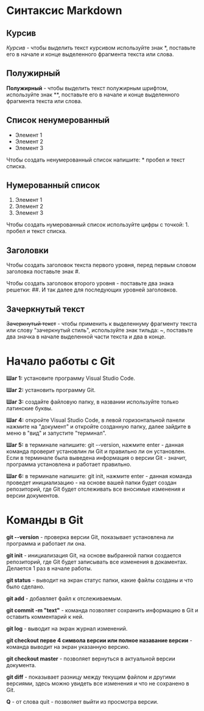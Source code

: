 # Синтаксис Markdown

## Курсив

*Курсив* - чтобы выделить текст курсивом используйте знак *, поставьте его в начале и конце выделенного фрагмента текста или слова.

## Полужирный

**Полужирный** - чтобы выделить текст полужирным шрифтом, используйте знак **, поставьте его в начале и конце выделенного фрагмента текста или слова.

## Список ненумерованный

* Элемент 1
* Элемент 2
* Элемент 3

Чтобы создать ненумерованный список напишите: * пробел и текст списка. 

## Нумерованный список

1. Элемент 1
2. Элемент 2
3. Элемент 3

Чтобы создать нумерованный список используйте цифры с точкой: 1. пробел и текст списка.

## Заголовки

Чтобы создать заголовок текста первого уровня, перед первым словом заголовка поставьте знак #.

Чтобы создать заголовок второго уровня - поставьте два знака решетки: ##. И так далее для последующих уровней заголовков.

## Зачеркнутый текст

~~Зачеркнутый текст~~ - чтобы применить к выделеннуму фрагменту текста или слову "зачеркнутый стиль", используйте знак тильда: ~, поставьте два значка в начале выделенной части текста и два в конце.

# Начало работы с Git

**Шаг 1:** установите программу Visual Studio Code.

**Шаг 2:** установить программу Git.

**Шаг 3:** создайте файловую папку, в названии используйте только латинские буквы.

**Шаг 4:** откройте Visual Studio Code, в левой горизонтальной панели нажмите на "документ" и откройте созданную папку, далее зайдите в меню в "вид" и запустите "терминал".

**Шаг 5:** в терминале напишите: git --version, нажмите enter - данная команда проверит установлин ли Git и правильно ли он установлен. Если в терминале была выведена информация о версии Git - значит, программа установлена и работает правильно.

**Шаг 6:** в терминале напишите: git init, нажмите enter - данная команда проведет инициализацию - на основе вашей папки будет создан репозиторий, где Git будет отслеживать все вносимые изменения и версии документов.


# Команды в Git

**git --version** - проверка версии Git, показывает установлена ли программа и работает ли она. 

**git init** - инициализация Git, на основе выбранной папки создается репозиторий, где Git будет записывать все изменения в докаментах. Делается 1 раз в начале работы.

**git status** - выводит на экран статус папки, какие файлы созданы и что было сделано.

**git add** - добавляет файл к отслеживаемым.

**git commit -m "text"** - команда позволяет сохранить информацию в Git и оставить комментарий к ней.

**git log** - выводит на экран журнал изменений.

**git checkout перве 4 символа версии или полное назавание версии** - команда выводит на экран указанную версию.

**git checkout master** - позволяет вернуться в актуальной версии документа.

**git diff** - показывает разницу между текущим файлом и другими версиями, здесь можно увидеть все изменения и что не сохранено в Git.

**Q** - от слова quit - позволяет выйти из просмотра версии.